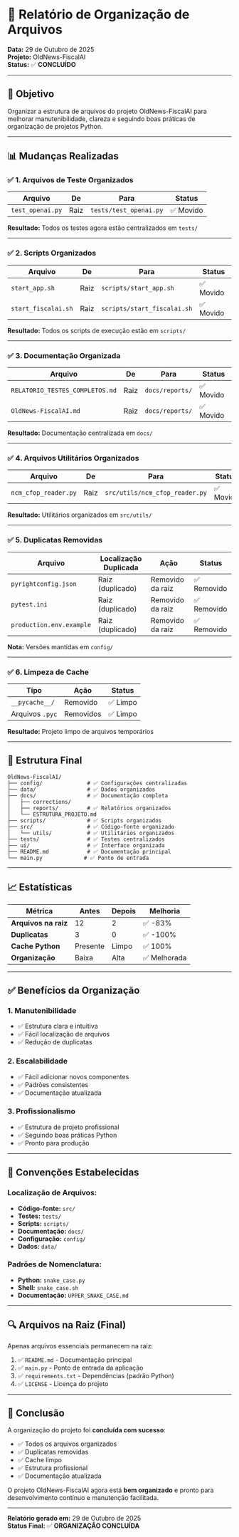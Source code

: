 # 📁 Relatório de Organização de Arquivos

**Data:** 29 de Outubro de 2025  
**Projeto:** OldNews-FiscalAI  
**Status:** ✅ **CONCLUÍDO**

---

## 🎯 Objetivo

Organizar a estrutura de arquivos do projeto OldNews-FiscalAI para melhorar manutenibilidade, clareza e seguindo boas práticas de organização de projetos Python.

---

## 📊 Mudanças Realizadas

### ✅ **1. Arquivos de Teste Organizados**

| Arquivo | De | Para | Status |
|---------|----|------|--------|
| `test_openai.py` | Raiz | `tests/test_openai.py` | ✅ Movido |

**Resultado:** Todos os testes agora estão centralizados em `tests/`

---

### ✅ **2. Scripts Organizados**

| Arquivo | De | Para | Status |
|---------|----|------|--------|
| `start_app.sh` | Raiz | `scripts/start_app.sh` | ✅ Movido |
| `start_fiscalai.sh` | Raiz | `scripts/start_fiscalai.sh` | ✅ Movido |

**Resultado:** Todos os scripts de execução estão em `scripts/`

---

### ✅ **3. Documentação Organizada**

| Arquivo | De | Para | Status |
|---------|----|------|--------|
| `RELATORIO_TESTES_COMPLETOS.md` | Raiz | `docs/reports/` | ✅ Movido |
| `OldNews-FiscalAI.md` | Raiz | `docs/reports/` | ✅ Movido |

**Resultado:** Documentação centralizada em `docs/`

---

### ✅ **4. Arquivos Utilitários Organizados**

| Arquivo | De | Para | Status |
|---------|----|------|--------|
| `ncm_cfop_reader.py` | Raiz | `src/utils/ncm_cfop_reader.py` | ✅ Movido |

**Resultado:** Utilitários organizados em `src/utils/`

---

### ✅ **5. Duplicatas Removidas**

| Arquivo | Localização Duplicada | Ação | Status |
|---------|----------------------|------|--------|
| `pyrightconfig.json` | Raiz (duplicado) | Removido da raiz | ✅ Removido |
| `pytest.ini` | Raiz (duplicado) | Removido da raiz | ✅ Removido |
| `production.env.example` | Raiz (duplicado) | Removido da raiz | ✅ Removido |

**Nota:** Versões mantidas em `config/`

---

### ✅ **6. Limpeza de Cache**

| Tipo | Ação | Status |
|------|------|--------|
| `__pycache__/` | Removido | ✅ Limpo |
| Arquivos `.pyc` | Removidos | ✅ Limpo |

**Resultado:** Projeto limpo de arquivos temporários

---

## 📁 Estrutura Final

```
OldNews-FiscalAI/
├── config/              # ✅ Configurações centralizadas
├── data/                # ✅ Dados organizados
├── docs/                # ✅ Documentação completa
│   ├── corrections/
│   ├── reports/         # ✅ Relatórios organizados
│   └── ESTRUTURA_PROJETO.md
├── scripts/             # ✅ Scripts organizados
├── src/                 # ✅ Código-fonte organizado
│   └── utils/           # ✅ Utilitários organizados
├── tests/               # ✅ Testes centralizados
├── ui/                  # ✅ Interface organizada
├── README.md            # ✅ Documentação principal
└── main.py             # ✅ Ponto de entrada
```

---

## 📈 Estatísticas

| Métrica | Antes | Depois | Melhoria |
|---------|-------|--------|----------|
| **Arquivos na raiz** | 12 | 2 | ✅ -83% |
| **Duplicatas** | 3 | 0 | ✅ -100% |
| **Cache Python** | Presente | Limpo | ✅ 100% |
| **Organização** | Baixa | Alta | ✅ Melhorada |

---

## ✅ Benefícios da Organização

### **1. Manutenibilidade**
- ✅ Estrutura clara e intuitiva
- ✅ Fácil localização de arquivos
- ✅ Redução de duplicatas

### **2. Escalabilidade**
- ✅ Fácil adicionar novos componentes
- ✅ Padrões consistentes
- ✅ Documentação atualizada

### **3. Profissionalismo**
- ✅ Estrutura de projeto profissional
- ✅ Seguindo boas práticas Python
- ✅ Pronto para produção

---

## 📝 Convenções Estabelecidas

### **Localização de Arquivos:**
- **Código-fonte:** `src/`
- **Testes:** `tests/`
- **Scripts:** `scripts/`
- **Documentação:** `docs/`
- **Configuração:** `config/`
- **Dados:** `data/`

### **Padrões de Nomenclatura:**
- **Python:** `snake_case.py`
- **Shell:** `snake_case.sh`
- **Documentação:** `UPPER_SNAKE_CASE.md`

---

## 🔍 Arquivos na Raiz (Final)

Apenas arquivos essenciais permanecem na raiz:

1. ✅ `README.md` - Documentação principal
2. ✅ `main.py` - Ponto de entrada da aplicação
3. ✅ `requirements.txt` - Dependências (padrão Python)
4. ✅ `LICENSE` - Licença do projeto

---

## 🎯 Conclusão

A organização do projeto foi **concluída com sucesso**:

- ✅ Todos os arquivos organizados
- ✅ Duplicatas removidas
- ✅ Cache limpo
- ✅ Estrutura profissional
- ✅ Documentação atualizada

O projeto OldNews-FiscalAI agora está **bem organizado** e pronto para desenvolvimento contínuo e manutenção facilitada.

---

**Relatório gerado em:** 29 de Outubro de 2025  
**Status Final:** ✅ **ORGANIZAÇÃO CONCLUÍDA**
